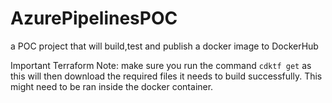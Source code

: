 # AzurePipelinesPOC
a POC project that will build,test and publish a docker image to DockerHub

Important Terraform Note: make sure you run the command ```cdktf get``` as this will then download the required files it needs to build successfully. This might need to be ran inside the docker container.